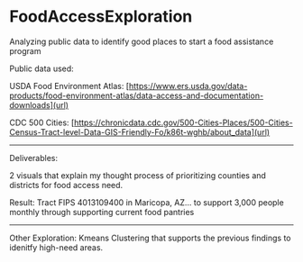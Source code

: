 # FoodAccessExploration
Analyzing public data to identify good places to start a food assistance program

Public data used:

USDA Food Environment Atlas: 
[https://www.ers.usda.gov/data-products/food-environment-atlas/data-access-and-documentation-downloads](url)

CDC 500 Cities: 
[https://chronicdata.cdc.gov/500-Cities-Places/500-Cities-Census-Tract-level-Data-GIS-Friendly-Fo/k86t-wghb/about_data](url)
______________________________________________________________________________
Deliverables:

2 visuals that explain my thought process of prioritizing counties and districts for food access need.

Result:
Tract FIPS 4013109400 in Maricopa, AZ... to support 3,000 people monthly through supporting current food pantries
______________________________________________________________________________
Other Exploration:
    Kmeans Clustering that supports the previous findings to idenitfy high-need areas.
